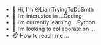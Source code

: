 - 👋 Hi, I’m @LiamTryingToDoSmth
- 👀 I’m interested in ...Coding
- 🌱 I’m currently learning ...Python
- 💞️ I’m looking to collaborate on ...
- 📫 How to reach me ...

<!---
LiamTryingToDoSmth/LiamTryingToDoSmth is a ✨ special ✨ repository because its `README.md` (this file) appears on your GitHub profile.
You can click the Preview link to take a look at your changes.
--->

